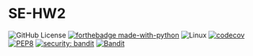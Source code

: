 # SE-HW2

![GitHub License](https://img.shields.io/github/license/SE-Fall24-86/SE-HW1)
[![forthebadge made-with-python](http://ForTheBadge.com/images/badges/made-with-python.svg)](https://www.python.org/)
![Linux](https://img.shields.io/badge/Linux-FCC624?style=for-the-badge&logo=linux&logoColor=black)
[![codecov](https://codecov.io/gh/SE-Fall24-86/SE-HW2/graph/badge.svg?token=DWSJOzu0kE)](https://codecov.io/gh/SE-Fall24-86/SE-HW2)
[![PEP8](https://img.shields.io/badge/code%20style-pep8-orange.svg)](https://www.python.org/dev/peps/pep-0008/)
[![security: bandit](https://img.shields.io/badge/security-bandit-yellow.svg)](https://github.com/PyCQA/bandit)
[![Bandit](https://github.com/PyCQA/bandit/actions/workflows/pythonpackage.yml/badge.svg?branch=main)](https://github.com/PyCQA/bandit/actions?query=workflow%3A%22Build+and+Test+Bandit%22+branch%3Amain)
